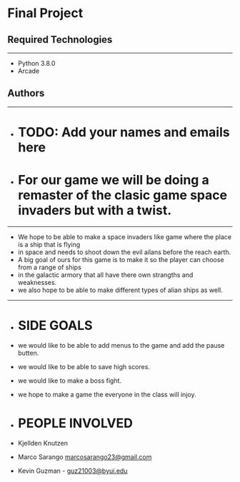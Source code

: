 # Final Project

## Required Technologies

---

- Python 3.8.0
- Arcade

## Authors

---

- # TODO: Add your names and emails here

- # For our game we will be doing a remaster of the clasic game space invaders but with a twist.

---

- We hope to be able to make a space invaders like game where the place is a ship that is flying
- in space and needs to shoot down the evil ailans before the reach earth.
- A big goal of ours for this game is to make it so the player can choose from a range of ships
- in the galactic armory that all have there own strangths and weaknesses.
- we also hope to be able to make different types of alian ships as well.

---

- # SIDE GOALS
- we would like to be able to add menus to the game and add the pause butten.
- we would like to be able to save high scores.
- we would like to make a boss fight.
- we hope to make a game the everyone in the class will injoy.

- # PEOPLE INVOLVED

- Kjellden Knutzen
- Marco Sarango marcosarango23@gmail.com
- Kevin Guzman - guz21003@byui.edu
